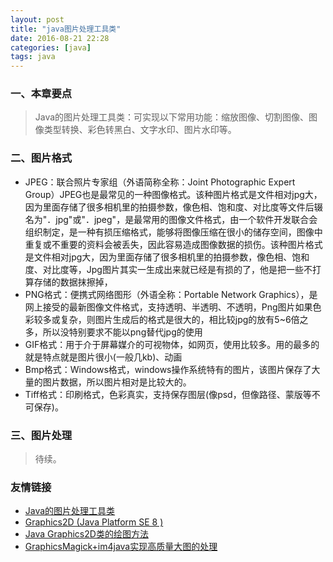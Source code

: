 ```yaml
---
layout: post
title: "java图片处理工具类"
date: 2016-08-21 22:28
categories: [java]
tags: java
---
```


### 一、本章要点

> Java的图片处理工具类：可实现以下常用功能：缩放图像、切割图像、图像类型转换、彩色转黑白、文字水印、图片水印等。

### 二、图片格式

- JPEG：联合照片专家组（外语简称全称：Joint Photographic Expert Group）JPEG也是最常见的一种图像格式。该种图片格式是文件相对jpg大，因为里面存储了很多相机里的拍摄参数，像色相、饱和度、对比度等文件后辍名为"．jpg"或"．jpeg"，是最常用的图像文件格式，由一个软件开发联合会组织制定，是一种有损压缩格式，能够将图像压缩在很小的储存空间，图像中重复或不重要的资料会被丢失，因此容易造成图像数据的损伤。该种图片格式是文件相对jpg大，因为里面存储了很多相机里的拍摄参数，像色相、饱和度、对比度等，Jpg图片其实一生成出来就已经是有损的了，他是把一些不打算存储的数据抹擦掉，
- PNG格式：便携式网络图形（外语全称：Portable Network Graphics），是网上接受的最新图像文件格式，支持透明、半透明、不透明，Png图片如果色彩较多或复杂，则图片生成后的格式是很大的，相比较jpg的放有5~6倍之多，所以没特别要求不能以png替代jpg的使用
- GIF格式：用于介于屏幕媒介的可视物体，如网页，使用比较多。用的最多的就是特点就是图片很小(一般几kb)、动画
- Bmp格式：Windows格式，windows操作系统特有的图片，该图片保存了大量的图片数据，所以图片相对是比较大的。
- Tiff格式：印刷格式，色彩真实，支持保存图层(像psd，但像路径、蒙版等不可保存)。

### 三、图片处理

> 待续。

### 友情链接
* [Java的图片处理工具类](http://www.cnblogs.com/liyunqi007/archive/2011/11/23/2260052.html)
* [Graphics2D (Java Platform SE 8 )](https://docs.oracle.com/javase/8/docs/api/java/awt/Graphics2D.html)
* [Java Graphics2D类的绘图方法](http://www.weixueyuan.net/view/6074.html)
* [GraphicsMagick+im4java实现高质量大图的处理](http://www.open-open.com/lib/view/open1355754261963.html)
